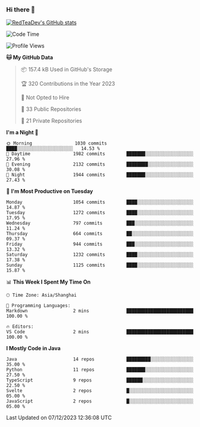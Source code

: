 ### Hi there 👋

<!--
**RedTeaDev/RedTeaDev** is a ✨ _special_ ✨ repository because its `README.md` (this file) appears on your GitHub profile.

Here are some ideas to get you started:

- 🔭 I’m currently working on ...
- 🌱 I’m currently learning ...
- 👯 I’m looking to collaborate on ...
- 🤔 I’m looking for help with ...
- 💬 Ask me about ...
- 📫 How to reach me: ...
- 😄 Pronouns: ...
- ⚡ Fun fact: ...
-->

<!--
[![wakatime](https://wakatime.com/badge/user/6b101ed0-04c0-4490-9283-eb61f2efff96.svg)](https://wakatime.com/@6b101ed0-04c0-4490-9283-eb61f2efff96)
!-->

[![RedTeaDev's GitHub stats](https://github-readme-stats.vercel.app/api?username=RedTeaDev)](https://github.com/anuraghazra/github-readme-stats)
<!--
[![willianrod's wakatime stats](https://github-readme-stats.vercel.app/api/wakatime?username=RedTeaDev)](https://github.com/anuraghazra/github-readme-stats)
!-->
<!--START_SECTION:waka-->
![Code Time](http://img.shields.io/badge/Code%20Time-1%2C928%20hrs%2050%20mins-blue)

![Profile Views](http://img.shields.io/badge/Profile%20Views-0-blue)

**🐱 My GitHub Data** 

> 📦 157.4 kB Used in GitHub's Storage 
 > 
> 🏆 320 Contributions in the Year 2023
 > 
> 🚫 Not Opted to Hire
 > 
> 📜 33 Public Repositories 
 > 
> 🔑 21 Private Repositories 
 > 
**I'm a Night 🦉** 

```text
🌞 Morning                1030 commits        ████░░░░░░░░░░░░░░░░░░░░░   14.53 % 
🌆 Daytime                1982 commits        ███████░░░░░░░░░░░░░░░░░░   27.96 % 
🌃 Evening                2132 commits        ████████░░░░░░░░░░░░░░░░░   30.08 % 
🌙 Night                  1944 commits        ███████░░░░░░░░░░░░░░░░░░   27.43 % 
```
📅 **I'm Most Productive on Tuesday** 

```text
Monday                   1054 commits        ████░░░░░░░░░░░░░░░░░░░░░   14.87 % 
Tuesday                  1272 commits        ████░░░░░░░░░░░░░░░░░░░░░   17.95 % 
Wednesday                797 commits         ███░░░░░░░░░░░░░░░░░░░░░░   11.24 % 
Thursday                 664 commits         ██░░░░░░░░░░░░░░░░░░░░░░░   09.37 % 
Friday                   944 commits         ███░░░░░░░░░░░░░░░░░░░░░░   13.32 % 
Saturday                 1232 commits        ████░░░░░░░░░░░░░░░░░░░░░   17.38 % 
Sunday                   1125 commits        ████░░░░░░░░░░░░░░░░░░░░░   15.87 % 
```


📊 **This Week I Spent My Time On** 

```text
🕑︎ Time Zone: Asia/Shanghai

💬 Programming Languages: 
Markdown                 2 mins              █████████████████████████   100.00 % 

🔥 Editors: 
VS Code                  2 mins              █████████████████████████   100.00 % 
```

**I Mostly Code in Java** 

```text
Java                     14 repos            █████████░░░░░░░░░░░░░░░░   35.00 % 
Python                   11 repos            ███████░░░░░░░░░░░░░░░░░░   27.50 % 
TypeScript               9 repos             ██████░░░░░░░░░░░░░░░░░░░   22.50 % 
Svelte                   2 repos             █░░░░░░░░░░░░░░░░░░░░░░░░   05.00 % 
JavaScript               2 repos             █░░░░░░░░░░░░░░░░░░░░░░░░   05.00 % 
```




 Last Updated on 07/12/2023 12:36:08 UTC
<!--END_SECTION:waka-->


